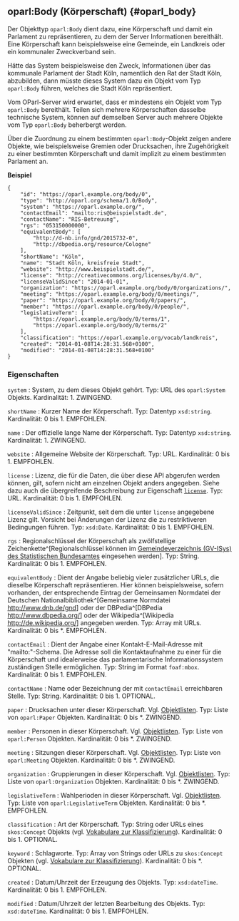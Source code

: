 oparl:Body (Körperschaft)   {#oparl_body}
------------------------

Der Objekttyp `oparl:Body` dient dazu, eine Körperschaft und damit ein
Parlament zu repräsentieren, zu dem der Server Informationen bereithält.
Eine Körperschaft kann beispielsweise eine Gemeinde, ein Landkreis oder 
ein kommunaler Zweckverband sein.

Hätte das System beispielsweise den Zweck, Informationen über das kommunale
Parlament der Stadt Köln, namentlich den Rat der Stadt Köln, abzubilden,
dann müsste dieses System dazu ein Objekt vom Typ `oparl:Body` führen, welches
die Stadt Köln repräsentiert.

Vom OParl-Server wird erwartet, dass er mindestens
ein Objekt vom Typ `oparl:Body` bereithält. Teilen sich mehrere Körperschaften
dasselbe technische System, können auf demselben Server auch mehrere
Objekte vom Typ `oparl:Body` beherbergt werden.

Über die Zuordnung zu einem bestimmten `oparl:Body`-Objekt zeigen andere
Objekte, wie beispielsweise Gremien oder Drucksachen, ihre Zugehörigkeit
zu einer bestimmten Körperschaft und damit implizit zu einem bestimmten
Parlament an.

**Beispiel**

~~~~~  {#oparlbody_ex1 .json}
{
    "id": "https://oparl.example.org/body/0",
    "type": "http://oparl.org/schema/1.0/Body",
    "system": "https://oparl.example.org/",
    "contactEmail": "mailto:ris@beispielstadt.de",
    "contactName": "RIS-Betreuung",
    "rgs": "053150000000",
    "equivalentBody": [
        "http://d-nb.info/gnd/2015732-0",
        "http://dbpedia.org/resource/Cologne"
    ],
    "shortName": "Köln",
    "name": "Stadt Köln, kreisfreie Stadt",
    "website": "http://www.beispielstadt.de/",
    "license": "http://creativecommons.org/licenses/by/4.0/",
    "licenseValidSince": "2014-01-01",
    "organization": "https://oparl.example.org/body/0/organizations/",
    "meeting": "https://oparl.example.org/body/0/meetings/",
    "paper": "https://oparl.example.org/body/0/papers/",
    "member": "https://oparl.example.org/body/0/people/",
    "legislativeTerm": [
        "https://oparl.example.org/body/0/terms/1",
        "https://oparl.example.org/body/0/terms/2"
    ],
    "classification": "https://oparl.example.org/vocab/landkreis",
    "created": "2014-01-08T14:28:31.568+0100",
    "modified": "2014-01-08T14:28:31.568+0100"
}
~~~~~


### Eigenschaften

`system`
:   System, zu dem dieses Objekt gehört.
    Typ: URL des `oparl:System` Objekts.
    Kardinalität: 1.
    ZWINGEND.

`shortName`
:   Kurzer Name der Körperschaft.
    Typ: Datentyp `xsd:string`.
    Kardinalität: 0 bis 1.
    EMPFOHLEN.

`name`
:   Der offizielle lange Name der Körperschaft.
    Typ: Datentyp `xsd:string`.
    Kardinalität: 1.
    ZWINGEND.

`website`
:   Allgemeine Website der Körperschaft.
    Typ: URL.
    Kardinalität: 0 bis 1.
    EMPFOHLEN.

`license`
:   Lizenz, die für die Daten, die über diese API abgerufen werden
    können, gilt, sofern nicht am einzelnen Objekt anders angegeben.
    Siehe dazu auch die übergreifende Beschreibung zur Eigenschaft
    [`license`](#eigenschaft_license).
    Typ: URL.
    Kardinalität: 0 bis 1.
    EMPFOHLEN.

`licenseValidSince`
:   Zeitpunkt, seit dem die unter `license` angegebene Lizenz gilt.
    Vorsicht bei Änderungen der Lizenz die zu restriktiveren Bedingungen führen.
    Typ: `xsd:Date`.
    Kardinalität: 0 bis 1.
    EMPFOHLEN.

`rgs`
:   Regionalschlüssel der Körperschaft als zwölfstellige Zeichenkette^[Regionalschlüssel können im [Gemeindeverzeichnis (GV-ISys) des Statistischen Bundesamtes](https://www.destatis.de/DE/ZahlenFakten/LaenderRegionen/Regionales/Gemeindeverzeichnis/Gemeindeverzeichnis.html) eingesehen werden].
    Typ: String.
    Kardinalität: 0 bis 1.
    EMPFOHLEN.

`equivalentBody`
:   Dient der Angabe beliebig vieler zusätzlicher URLs, die dieselbe Körperschaft
    repräsentieren. Hier können beispielsweise,
    sofern vorhanden, der entsprechende Eintrag der Gemeinsamen Normdatei der Deutschen Nationalbibliothek^[Gemeinsame Normdatei <http://www.dnb.de/gnd>] oder
    der DBPedia^[DBPedia <http://www.dbpedia.org/>] oder der Wikipedia^[Wikipedia <http://de.wikipedia.org/>] angegeben werden.
    Typ: Array mit URLs.
    Kardinalität: 0 bis *.
    EMPFOHLEN.

`contactEmail`
:   Dient der Angabe einer Kontakt-E-Mail-Adresse mit "mailto:"-Schema.
    Die Adresse soll die Kontaktaufnahme zu einer für die Körperschaft
    und idealerweise das parlamentarische Informationssystem zuständigen Stelle
    ermöglichen.
    Typ: String im Format `foaf:mbox`.
    Kardinalität: 0 bis 1.
    EMPFOHLEN.

`contactName`
:   Name oder Bezeichnung der mit `contactEmail` erreichbaren Stelle.
    Typ: String.
    Kardinalität: 0 bis 1.
    OPTIONAL.

`paper`
:   Drucksachen unter dieser Körperschaft. Vgl. [Objektlisten](#objektlisten).
    Typ: Liste von `oparl:Paper` Objekten.
    Kardinalität: 0 bis *.
    ZWINGEND.

`member`
:   Personen in dieser Körperschaft. Vgl. [Objektlisten](#objektlisten).
    Typ: Liste von `oparl:Person` Objekten.
    Kardinalität: 0 bis *.
    ZWINGEND.

`meeting`
:   Sitzungen dieser Körperschaft. Vgl. [Objektlisten](#objektlisten).
    Typ: Liste von `oparl:Meeting` Objekten.
    Kardinalität: 0 bis *.
    ZWINGEND.

`organization`
:   Gruppierungen in dieser Körperschaft. Vgl. [Objektlisten](#objektlisten).
    Typ: Liste von `oparl:Organization` Objekten.
    Kardinalität: 0 bis *.
    ZWINGEND.

`legislativeTerm`
:   Wahlperioden in dieser Körperschaft. Vgl. [Objektlisten](#objektlisten).
    Typ: Liste von `oparl:LegislativeTerm` Objekten.
    Kardinalität: 0 bis *.
    EMPFOHLEN.

`classification`
:   Art der Körperschaft.
    Typ: String oder URLs eines `skos:Concept` Objekts
    (vgl. [Vokabulare zur Klassifizierung](#vokabulare_klassifizierung)).
    Kardinalität: 0 bis 1.
    OPTIONAL.

`keyword`
:   Schlagworte.
    Typ: Array von Strings oder URLs zu `skos:Concept` Objekten
    (vgl. [Vokabulare zur Klassifizierung](#vokabulare_klassifizierung)).
    Kardinalität: 0 bis *.
    OPTIONAL.

`created`
:   Datum/Uhrzeit der Erzeugung des Objekts.
    Typ: `xsd:dateTime`.
    Kardinalität: 0 bis 1.
    EMPFOHLEN.

`modified`
:   Datum/Uhrzeit der letzten Bearbeitung des Objekts.
    Typ: `xsd:dateTime`.
    Kardinalität: 0 bis 1.
    EMPFOHLEN.
